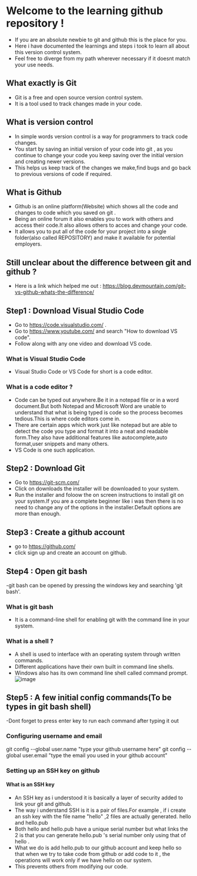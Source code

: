 # Welcome to the learning github repository !

- If you are an absolute newbie to git and github this is the place for you.
- Here i have documented the learnings and steps i took to learn all about this version control system.
- Feel free to diverge from my path wherever necessary if it doesnt match your use needs.

## What exactly is Git

- Git is a free and open source version control system.
- It is a tool used to track changes made in your code.

## What is version control

- In simple words version control is a way for programmers to track code changes.
- You start by saving an initial version of your code into git , as you continue to change your code you keep saving over the initial version and creating newer versions.
- This helps us keep track of the changes we make,find bugs and go back to previous versions of code if required.

## What is Github

- Github is an online platform(Website) which shows all the code and changes to code which you saved on git .
- Being an online forum it also enables you to work with others and access their code.It also allows others to acces and change your code.
- It allows you to put all of the code for your project into a single folder(also called REPOSITORY) and make it available for potential employers.

## Still unclear about the difference between git and github ?

- Here is a link which helped me out : https://blog.devmountain.com/git-vs-github-whats-the-difference/

## Step1 : Download Visual Studio Code

- Go to https://code.visualstudio.com/ .
- Go to https://www.youtube.com/ and search "How to download VS code".
- Follow along with any one video and download VS code.

### What is Visual Studio Code

- Visual Studio Code or VS Code for short is a code editor.

### What is a code editor ?

- Code can be typed out anywhere.Be it in a notepad file or in a word document.But both Notepad and Microsoft Word are unable to understand that what is being typed is code so the process becomes tedious.This is where code editors come in.
- There are certain apps which work just like notepad but are able to detect the code you type and format it into a neat and readable form.They also have additional features like autocomplete,auto format,user snippets and many others.
- VS Code is one such application.

## Step2 : Download Git
- Go to https://git-scm.com/
- Click on downloads the installer will be downloaded to your system.
- Run the installer and foloow the on screen instructions to install git on your system.If you are a complete beginner like i was then there is no need to change any of the options in the installer.Default options are more than enough.

## Step3 : Create a github account
- go to https://github.com/
- click sign up and create an account on github.

## Step4 : Open git bash
-git bash can be opened by pressing the windows key and searching 'git bash'.
### What is git bash
- It is a command-line shell for enabling git with the command line in your system.
### What is a shell ? 
- A shell is used to interface with an operating system through written commands.
- Different applications have their own built in command line shells.
- Windows also has its own command line shell called command prompt.
![image](https://user-images.githubusercontent.com/85004364/124898133-891c0680-dffc-11eb-9236-ab082d916603.png)

## Step5 : A few initial config commands(To be types in git bash shell)
-Dont forget to press enter key to run each command after typing it out
### Configuring username and email
git config --global user.name "type your github username here"
git config --global user.email "type the email you used in your github account"
### Setting up an SSH key on github

#### What is an SSH key
- An SSH key as i understood it is basically a layer of security added to link your git and github.
- The way i understand SSH is it is a pair of files.For example , if i create an ssh key with the file name "hello" ,2 files are actually generated. hello and hello.pub
- Both hello and hello.pub have a unique serial number but what links the 2 is that you can generate hello.pub 's serial number only using that of hello .
- What we do is add hello.pub to our github account and keep hello so that when we try to take code from github or add code to it , the operations will work only if we have hello on our system.
- This prevents others from modifying our code.


